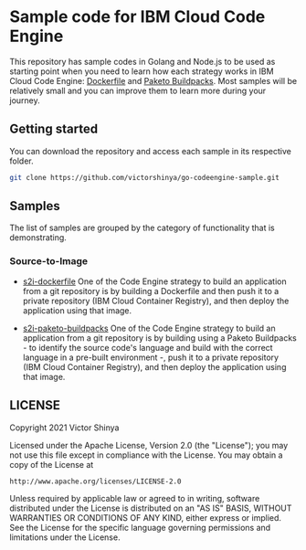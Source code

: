 # Sample code for IBM Cloud Code Engine

This repository has sample codes in Golang and Node.js to be used as starting point when you need to learn how each strategy works in IBM Cloud Code Engine: [Dockerfile](https://docs.docker.com/engine/reference/builder) and [Paketo Buildpacks](https://paketo.io). Most samples will be relatively small and you can improve them to learn more during your journey.

## Getting started

You can download the repository and access each sample in its respective folder.

```sh
git clone https://github.com/victorshinya/go-codeengine-sample.git
```

## Samples

The list of samples are grouped by the category of functionality that is demonstrating.

### Source-to-Image

- [s2i-dockerfile](s2i-dockerfile)
One of the Code Engine strategy to build an application from a git repository is by building a Dockerfile and then push it to a private repository (IBM Cloud Container Registry), and then deploy the application using that image.

- [s2i-paketo-buildpacks](s2i-paketo-buildpacks)
One of the Code Engine strategy to build an application from a git repository is by building using a Paketo Buildpacks - to identify the source code's language and build with the correct language in a pre-built environment -, push it to a private repository (IBM Cloud Container Registry), and then deploy the application using that image.

## LICENSE

Copyright 2021 Victor Shinya

Licensed under the Apache License, Version 2.0 (the "License");
you may not use this file except in compliance with the License.
You may obtain a copy of the License at

    http://www.apache.org/licenses/LICENSE-2.0

Unless required by applicable law or agreed to in writing, software
distributed under the License is distributed on an "AS IS" BASIS,
WITHOUT WARRANTIES OR CONDITIONS OF ANY KIND, either express or implied.
See the License for the specific language governing permissions and
limitations under the License.
